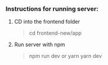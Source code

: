 ### Instructions for running server:
1. CD into the frontend folder
    > cd frontend-new/app
2. Run server with npm
    > npm run dev
    or yarn
    > yarn dev
